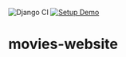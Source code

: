 ![Django CI](https://github.com/pablomigliasso/movies-website/workflows/Django%20CI/badge.svg)
[![Setup Demo](https://i.imgur.com/RyMFvAA.png)](https://youtu.be/s8QGD73KG4s)

# movies-website
